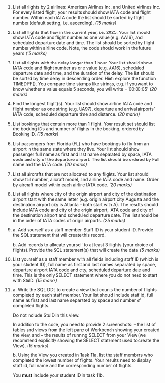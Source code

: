 1. List all flights by 2 airlines: American Airlines Inc. and United Airlines Inc. For every listed flight, your results should show IATA code and flight number. Within each IATA code the list should be sorted by flight number (default setting, i.e. ascending).
*(15 marks)*

2. List all flights that flew in the current year, i.e. 2025. Your list should show IATA code and flight number as one value (e.g. AA16), and scheduled departure date and time. The list should be sorted by flight number within airline code. Note, the code should work in the future years
*(15 marks)*


3. List all flights with the delay longer than 1 hour. Your list should show IATA code and flight number as one value (e.g. AA16), scheduled departure date and time, and the duration of the delay. The list should be sorted by time delay in descending order. Hint: explore the function TIMEDIFF(). You compare time stamps like strings, e.g. if you want to know whether a value equals 5 seconds, you will write ='00:00:05'
*(20 marks)*

4. Find the longest flight(s). Your list should show airline IATA code and flight number as one string (e.g. UA97), departure and arrival airports’ IATA code, scheduled departure time and distance.
   *(20 marks)*

5. List bookings that contain more than 1 flight. Your result set should list the booking IDs and number of flights in the booking, ordered by Booking ID.
   *(15 marks)*

6. List passengers from Florida (FL) who have bookings to fly from an airport in the same state where they live. Your list should show passenger full name as first and last name separated by space, IATA code and city of the departure airport. The list should be ordered by Full name and the IATA code.
   *(20 marks)*



7. List all aircrafts that are not allocated to any flights. Your list should show tail number, aircraft model, and airline IATA code and name. Order by aircraft model within each airline IATA code.
   *(20 marks)*

8. List all flights where city of the origin airport and city of the destination airport start with the same letter (e.g. origin airport city Augusta and the destination airport city is Atlanta – both start with A). The results should include IATA code and city of the origin airport, IATA code and city of the destination airport and scheduled departure date. The list should be in the order of IATA codes of origin airports.
   *(25 marks)*

9.
   a. Add yourself as a staff member. Staff ID is your student ID. Provide the SQL statement that will create this record.

   b. Add records to allocate yourself to at least 3 flights (your choice of flights). Provide the SQL statement(s) that will create the data.
*(5 marks)*


10. List yourself as a staff member with all fields including staff ID (which is your student ID), full name as first and last names separated by space, departure airport IATA code and city, scheduled departure date and time. This is the only SELECT statement where you do not need to start with StuID.
    *(15 marks)*

11.
    a. Write the SQL DDL to create a view that counts the number of flights completed by each staff member. Your list should include staff id, full name as first and last name separated by space and number of completed flights.

    Do not include StuID in this view.

    In addition to the code, you need to provide 2 screenshots:
    – the list of tables and views from the left pane of Workbench showing your created the view, and
    – the results of running SELECT from your View (we recommend explicitly showing the SELECT statement used to create the View).
    *(15 marks)*



    b. Using the View you created in Task 11a, list the staff members who completed the lowest number of flights. Your results need to display staff id, full name and the corresponding number of flights.

    You **must** include your student ID in task 11b.






